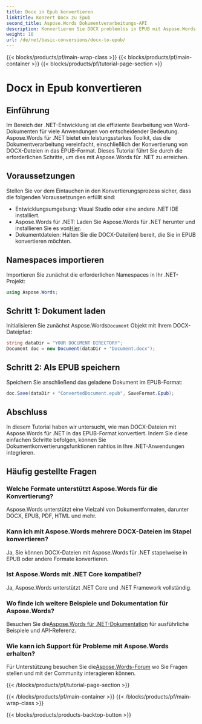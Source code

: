 ```yaml
---
title: Docx in Epub konvertieren
linktitle: Konzert Docx zu Epub
second_title: Aspose.Words Dokumentverarbeitungs-API
description: Konvertieren Sie DOCX problemlos in EPUB mit Aspose.Words für .NET. Folgen Sie unserem Tutorial für die nahtlose Integration in Ihre .NET-Anwendungen.
weight: 10
url: /de/net/basic-conversions/docx-to-epub/
---
```


{{< blocks/products/pf/main-wrap-class >}}
{{< blocks/products/pf/main-container >}}
{{< blocks/products/pf/tutorial-page-section >}}

# Docx in Epub konvertieren

## Einführung

Im Bereich der .NET-Entwicklung ist die effiziente Bearbeitung von Word-Dokumenten für viele Anwendungen von entscheidender Bedeutung. Aspose.Words für .NET bietet ein leistungsstarkes Toolkit, das die Dokumentverarbeitung vereinfacht, einschließlich der Konvertierung von DOCX-Dateien in das EPUB-Format. Dieses Tutorial führt Sie durch die erforderlichen Schritte, um dies mit Aspose.Words für .NET zu erreichen.

## Voraussetzungen

Stellen Sie vor dem Eintauchen in den Konvertierungsprozess sicher, dass die folgenden Voraussetzungen erfüllt sind:
- Entwicklungsumgebung: Visual Studio oder eine andere .NET IDE installiert.
- Aspose.Words für .NET: Laden Sie Aspose.Words für .NET herunter und installieren Sie es von[Hier](https://releases.aspose.com/words/net/).
- Dokumentdateien: Halten Sie die DOCX-Datei(en) bereit, die Sie in EPUB konvertieren möchten.

## Namespaces importieren

Importieren Sie zunächst die erforderlichen Namespaces in Ihr .NET-Projekt:

```csharp
using Aspose.Words;
```

## Schritt 1: Dokument laden

 Initialisieren Sie zunächst Aspose.Words`Document` Objekt mit Ihrem DOCX-Dateipfad:

```csharp
string dataDir = "YOUR DOCUMENT DIRECTORY";
Document doc = new Document(dataDir + "Document.docx");
```

## Schritt 2: Als EPUB speichern

Speichern Sie anschließend das geladene Dokument im EPUB-Format:

```csharp
doc.Save(dataDir + "ConvertedDocument.epub", SaveFormat.Epub);
```

## Abschluss

In diesem Tutorial haben wir untersucht, wie man DOCX-Dateien mit Aspose.Words für .NET in das EPUB-Format konvertiert. Indem Sie diese einfachen Schritte befolgen, können Sie Dokumentkonvertierungsfunktionen nahtlos in Ihre .NET-Anwendungen integrieren.

## Häufig gestellte Fragen

### Welche Formate unterstützt Aspose.Words für die Konvertierung?
Aspose.Words unterstützt eine Vielzahl von Dokumentformaten, darunter DOCX, EPUB, PDF, HTML und mehr.

### Kann ich mit Aspose.Words mehrere DOCX-Dateien im Stapel konvertieren?
Ja, Sie können DOCX-Dateien mit Aspose.Words für .NET stapelweise in EPUB oder andere Formate konvertieren.

### Ist Aspose.Words mit .NET Core kompatibel?
Ja, Aspose.Words unterstützt .NET Core und .NET Framework vollständig.

### Wo finde ich weitere Beispiele und Dokumentation für Aspose.Words?
 Besuchen Sie die[Aspose.Words für .NET-Dokumentation](https://reference.aspose.com/words/net/) für ausführliche Beispiele und API-Referenz.

### Wie kann ich Support für Probleme mit Aspose.Words erhalten?
 Für Unterstützung besuchen Sie die[Aspose.Words-Forum](https://forum.aspose.com/c/words/8) wo Sie Fragen stellen und mit der Community interagieren können.

{{< /blocks/products/pf/tutorial-page-section >}}

{{< /blocks/products/pf/main-container >}}
{{< /blocks/products/pf/main-wrap-class >}}

{{< blocks/products/products-backtop-button >}}
